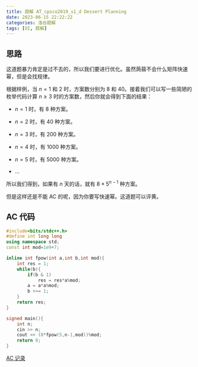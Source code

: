 ```yaml
---
title: 题解 AT_cpsco2019_s1_d Dessert Planning
date: 2023-06-15 22:22:22
categories: 洛谷题解
tags: [OI, 题解]
---
```

## 思路

这道题暴力肯定是过不去的，所以我们要进行优化。虽然蒟蒻不会什么矩阵快速幂，但是会找规律。

根据样例，当 $n=1$ 和 $2$ 时，方案数分别为 $8$ 和 $40$。接着我们可以写一些简陋的枚举代码计算 $n\ge3$ 时的方案数，然后你就会得到下面的结果：

- $n=1$ 时，有 $8$ 种方案。

- $n=2$ 时，有 $40$ 种方案。

- $n=3$ 时，有 $200$ 种方案。

- $n=4$ 时，有 $1000$ 种方案。

- $n=5$ 时，有 $5000$ 种方案。

- $\ldots$

所以我们得到，如果有 $n$ 天的话，就有 $8\times5^{n-1}$ 种方案。

但是这样还是不能 AC 的呢，因为你要写快速幂。这道题可以评黄。

## AC 代码

```cpp
#include<bits/stdc++.h>
#define int long long
using namespace std;
const int mod=1e9+7;

inline int fpow(int a,int b,int mod){
    int res = 1;
    while(b){
        if(b & 1)
            res = res*a%mod;
        a = a*a%mod;
        b >>= 1;
    }
    return res;
}

signed main(){
    int n;
    cin >> n;
    cout << (8*fpow(5,n-1,mod))%mod;
    return 0;
}
```

[AC 记录](https://www.luogu.com.cn/record/112761376)